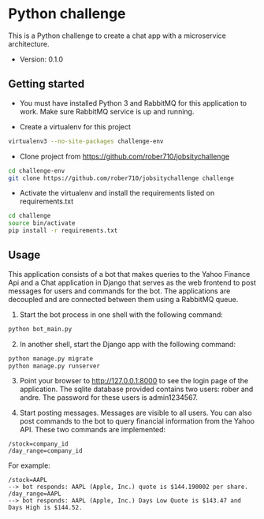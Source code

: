 Python challenge
================

This is a Python challenge to create a chat app with a microservice
architecture.

* Version: 0.1.0

Getting started
---------------

* You must have installed Python 3 and RabbitMQ for this 
application to work. Make sure RabbitMQ service is up and running.

* Create a virtualenv for this project

```bash
virtualenv3 --no-site-packages challenge-env
```
    
* Clone project from https://github.com/rober710/jobsitychallenge

```bash
cd challenge-env
git clone https://github.com/rober710/jobsitychallenge challenge
```

* Activate the virtualenv and install the requirements listed on
requirements.txt
 
 ```bash
 cd challenge
 source bin/activate
 pip install -r requirements.txt
 ```

## Usage
This application consists of a bot that makes queries to the Yahoo
Finance Api and a Chat application in Django that serves as the
web frontend to post messages for users and commands for the bot.
The applications are decoupled and are connected between them using
a RabbitMQ queue.

1. Start the bot process in one shell with the following command:

```bash
python bot_main.py
```

2. In another shell, start the Django app with the following command:

```bash
python manage.py migrate
python manage.py runserver
```

3. Point your browser to http://127.0.0.1:8000 to see the login page
of the application. The sqlite database provided contains two
users: rober and andre. The password for these users is admin1234567.

4. Start posting messages. Messages are visible to all users.
You can also post commands to the bot to query financial information
from the Yahoo API. These two commands are implemented:

```
/stock=company_id
/day_range=company_id
```

For example:

```
/stock=AAPL
--> bot responds: AAPL (Apple, Inc.) quote is $144.190002 per share.
/day_range=AAPL
--> bot responds: AAPL (Apple, Inc.) Days Low Quote is $143.47 and Days High is $144.52.
```
